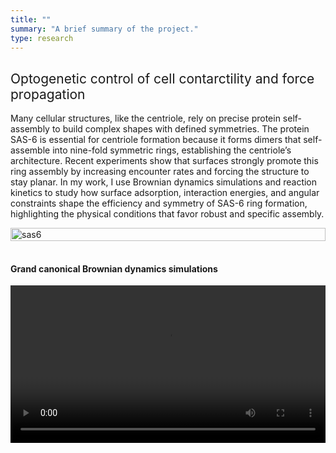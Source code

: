 ```yaml
---
title: ""
summary: "A brief summary of the project."
type: research
---
```

<!-- <h2 style="font-weight: normal">Background</h2>
Over the course of the last two decades, it became progressively clear that physical, i.e.
mechanical forces play a major role in cellular decision making and aid in regulating important
physiological processes like tissue growth and morphogenesis. To actively generate forces, cells
use a highly complex and self-organized contractile structure called the actin cytoskeleton which
allows them to explore the mechanical and geometric properties of their environment through cell-
matrix and cell-cell adhesions. These informations are then fed back to the cell, and evaluated by
means of chemical signals a process which is known as mechanotransduction. Although research
has yielded many new insights in recent years it is still puzzling how cells integrate information
from their environment into their decision-making process. Therefore, it is important to study how
cells generate forces, how the internal molecular machinery regulates them, and how these forces
transmit information in multicellular systems to understand processes such as development,
organogenesis, homeostasis or diseases like cancer. -->

### <h2 style="font-weight: normal">Optogenetic control of cell contarctility and force propagation</h2>
Many cellular structures, like the centriole, rely on precise protein self-assembly to build complex shapes with defined symmetries. The protein SAS-6 is essential for centriole formation because it forms dimers that self-assemble into nine-fold symmetric rings, establishing the centriole’s architecture. Recent experiments show that surfaces strongly promote this ring assembly by increasing encounter rates and forcing the structure to stay planar. In my work, I use Brownian dynamics simulations and reaction kinetics to study how surface adsorption, interaction energies, and angular constraints shape the efficiency and symmetry of SAS-6 ring formation, highlighting the physical conditions that favor robust and specific assembly.
<div style="display: flex; flex-wrap: wrap; gap: 1rem; align-items: center;">

  <!-- Larger Image block -->
  <div style="flex: 2; min-width: 300px;">
    <img src="/uploads/sas6.svg" alt="sas6"
         style="width: 100%; height: auto;">
  </div>

  <!-- Movie 1 block -->
  <div style="flex: 2; min-width: 300px;">
    <h4>Grand canonical Brownian dynamics simulations</h4>
    <video controls style="width: 100%; height: auto; display: block;">
      <source src="/uploads/sas6.mp4" type="video/mp4">
    </video>
  </div>

</div>






<!-- - Lists
- **Bold text**
- *Italic text*
- Images
- 
{{< math >}}
$$
\gamma_{n} = \frac{ \left | \left (\mathbf x_{n} - \mathbf x_{n-1} \right )^T \left [\nabla F (\mathbf x_{n}) - \nabla F (\mathbf x_{n-1}) \right ] \right |}{\left \|\nabla F(\mathbf{x}_{n}) - \nabla F(\mathbf{x}_{n-1}) \right \|^2}
$$
{{< /math >}} -->
<!-- $$
\gamma_{n} = \frac{ \left | \left (\mathbf x_{n} - \mathbf x_{n-1} \right )^T \left [\nabla F (\mathbf x_{n}) - \nabla F (\mathbf x_{n-1}) \right ] \right |}{\left \|\nabla F(\mathbf{x}_{n}) - \nabla F(\mathbf{x}_{n-1}) \right \|^2}
$$ -->
